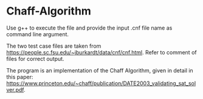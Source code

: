 # Chaff-Algorithm
Use g++ to execute the file and provide the input .cnf file name as command line argument.

The two test case files are taken from https://people.sc.fsu.edu/~jburkardt/data/cnf/cnf.html. Refer to comment of files for correct output.

The program is an implementation of the Chaff Algorithm, given in detail in this paper: https://www.princeton.edu/~chaff/publication/DATE2003_validating_sat_solver.pdf. 